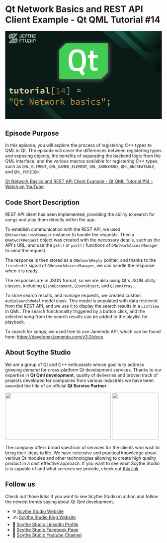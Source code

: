 # Qt Network Basics and REST API Client Example - Qt QML Tutorial #14

![Episode Image](episode_image.png)

## Episode Purpose
In this episode, you will explore the process of registering C++ types to QML in Qt. The episode will cover the differences between registering types and exposing objects, the benefits of separating the backend logic from the QML interface, and the various macros available for registering C++ types, such as `QML_ELEMENT`, `QML_NAMED_ELEMENT`, `QML_ANONYMOUS`, `QML_UNCREATABLE`, and `QML_FOREIGN`.

[Qt Network Basics and REST API Client Example - Qt QML Tutorial #14 - Watch on YouTube](https://www.youtube.com/watch?v=wzqd9Nt6ohM&list=PLP7UmEJ9z4mpi0JXcPS0VRK-7eFAfROZI&index=15)

## Code Short Description

REST API client has been implemented, providing the ability to search for songs and play them directly within the app. 

To establish communication with the REST API, we used `QNetworkAccessManager` instance to handle the requests. Then a `QNetworkRequest` object was created with the necessary details, such as the API's URL, and use the `get()` or `post()` functions of `QNetworkAccessManager` to send the request. 

The response is then stored as a `QNetworkReply` pointer, and thanks to the `finished()` signal of `QNetworkAccessManager`, we can handle the response when it is ready.

The responses are in JSON format, so we are also using Qt's JSON utility classes, including `QJsonDocument`, `QJsonObject`, and `QJsonArray`.

To store search results, and manage requests, we created custom `AudioSearchModel` model class. This model is populated with data retrieved from the REST API, and we use it to display the search results in a `ListView` in QML. The search functionality triggered by a button click, and the selected song from the search results can be added to the playlist for playback.

To search for songs, we used free to use Jamendo API, which can be found here: https://developer.jamendo.com/v3.0/docs

## About Scythe Studio
We are a group of Qt and C++ enthusiasts whose goal is to address growing demand for cross-platform Qt development services. Thanks to our expertise in **Qt Qml development**, quality of deliveries and proven track of projects developed for companies from various industries we have been awarded the title of an official **Qt Service Partner**.

<span> 
<a href="https://scythe-studio.com"><img width="340" height="150" src="https://user-images.githubusercontent.com/45963332/221174257-c1e1a9d9-0efa-4b25-996b-4b364ccb325c.svg"></a>
<a href="https://clutch.co/profile/scythe-studio"><img height="150" width="150" src="https://user-images.githubusercontent.com/45963332/221174280-99b32a1d-7418-4a49-bcea-6927639cf557.png"></a>
</span>

The company offers broad spectrum of services for the clients who wish to bring their ideas to life. We have extensive and practical knowledge about various Qt modules and other technologies allowing to create high quality product in a cost effective approach. If you want to see what Scythe Studio is is capable of and what services we provide, check out [this link](https://scythe-studio.com/en/services).

## Follow us

Check out those links if you want to see Scythe Studio in action and follow the newest trends saying about Qt Qml development.

* 🌐 [Scythe Studio Website](https://scythe-studio.com/en/)
* ✍️  [Scythe Studio Blog Website](https://scythe-studio.com/en/blog)
* 👔 [Scythe Studio LinkedIn Profile](https://www.linkedin.com/company/scythestudio/mycompany/)
* 👔 [Scythe Studio Facebook Page](https://www.facebook.com/ScytheStudiio)
* 🎥 [Scythe Studio Youtube Channel](https://www.youtube.com/channel/UCf4OHosddUYcfmLuGU9e-SQ/featured)